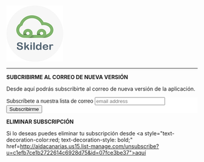 ![](Images/LogoSilderCloud_mini.png)  
  
---    
  


**SUBCRIBIRME AL CORREO DE NUEVA VERSIÓN**  
  
Desde aquí podrás subscribirte al correo de nueva versión de la aplicación.  
  

  
<!-- Begin MailChimp Signup Form -->
<link href="//cdn-images.mailchimp.com/embedcode/horizontal-slim-10_7.css" rel="stylesheet" type="text/css">
<style type="text/css">
	#mc_embed_signup{background:#fff; clear:left; font:14px Helvetica,Arial,sans-serif; width:100%;}
	/* Add your own MailChimp form style overrides in your site stylesheet or in this style block.
	   We recommend moving this block and the preceding CSS link to the HEAD of your HTML file. */
</style>
<div id="mc_embed_signup">
<form action="http://eepurl.com/c31v3j" name="mc-embedded-subscribe-form" class="validate" target="_blank" novalidate>
    <div id="mc_embed_signup_scroll">
	<label for="mce-EMAIL">Subscríbete a nuestra lista de correo</label>
	<input type="email" value="" name="EMAIL" class="email" id="mce-EMAIL" placeholder="email address" required>
    <!-- real people should not fill this in and expect good things - do not remove this or risk form bot signups-->
    <div style="position: absolute; left: -5000px;" aria-hidden="true"><input type="text" name="b_c1efb7ce1b2722614c6928d75_7b239769db" tabindex="-1" value=""></div>
    <div class="clear"><input type="submit" value="Subscribirme" name="subscribe" id="mc-embedded-subscribe" class="button"></div>
    </div>
</form>
</div>

<!--End mc_embed_signup-->   
  
  
**ELIMINAR SUBSCRIPCIÓN**  
  
 Si lo deseas puedes eliminar tu subscripción  desde <a style="text-decoration-color:red; text-decoration-style: bold;" href=http://aidacanarias.us15.list-manage.com/unsubscribe?u=c1efb7ce1b2722614c6928d75&id=07fce3be37">aquí</a>
  

